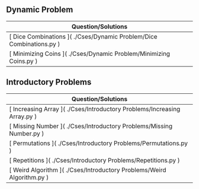 ## Dynamic Problem
|Question/Solutions|
|-|
| [ Dice Combinations ]( ./Cses/Dynamic Problem/Dice Combinations.py ) |
| [ Minimizing Coins ]( ./Cses/Dynamic Problem/Minimizing Coins.py ) |
## Introductory Problems
|Question/Solutions|
|-|
| [ Increasing Array ]( ./Cses/Introductory Problems/Increasing Array.py ) |
| [ Missing Number ]( ./Cses/Introductory Problems/Missing Number.py ) |
| [ Permutations ]( ./Cses/Introductory Problems/Permutations.py ) |
| [ Repetitions ]( ./Cses/Introductory Problems/Repetitions.py ) |
| [ Weird Algorithm ]( ./Cses/Introductory Problems/Weird Algorithm.py ) |
